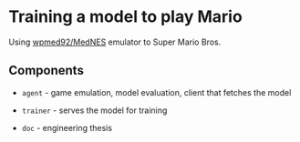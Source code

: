 # Training a model to play Mario

Using [wpmed92/MedNES](https://github.com/wpmed92/MedNES) emulator to Super Mario Bros.

## Components

- `agent` - game emulation, model evaluation, client that fetches the model

- `trainer` - serves the model for training

- `doc` - engineering thesis
